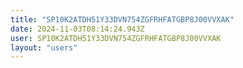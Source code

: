 ```yaml
---
title: "SP10K2ATDH51Y33DVN754ZGFRHFATGBP8J00VVXAK"
date: 2024-11-03T08:14:24.943Z
user: SP10K2ATDH51Y33DVN754ZGFRHFATGBP8J00VVXAK
layout: "users"
---
```

    